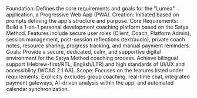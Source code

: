 Foundation: Defines the core requirements and goals for the "Lumea" application, a Progressive Web App (PWA).
Creation: Initiated based on prompts defining the app's structure and purpose.
Core Requirements: Build a 1-on-1 personal development coaching platform based on the Satya Method. Features include secure user roles (Client, Coach, Platform Admin), session management, post-session reflections (text/audio), private coach notes, resource sharing, progress tracking, and manual payment reminders.
Goals: Provide a secure, dedicated, calm, and supportive digital environment for the Satya Method coaching process. Achieve bilingual support (Hebrew-first/RTL, English/LTR) and high standards of UI/UX and accessibility (WCAG 2.1 AA).
Scope: Focuses on the features listed under requirements. Explicitly excludes group coaching, real-time chat, integrated payment gateways, AI-driven analysis within the app, and automated calendar synchronization.